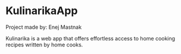 # KulinarikaApp
Project made by: Enej Mastnak 

Kulinarika is a web app that offers effortless access to home cooking recipes written by home cooks.
